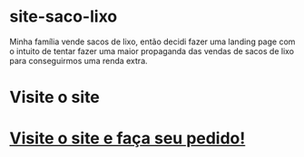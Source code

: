 # site-saco-lixo
Minha família vende sacos de lixo, então decidi fazer uma landing page com o intuito de tentar fazer uma maior propaganda das vendas de sacos de lixo para conseguirmos uma renda extra.

# Visite o site

<a href="https://kaique-nascimento.github.io/site-saco-lixo/index.html"> <h1> Visite o site e faça seu pedido! </h1></a>
